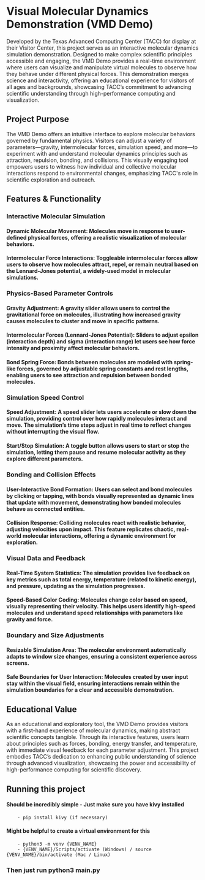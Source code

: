 # Visual Molecular Dynamics Demonstration (VMD Demo)

Developed by the Texas Advanced Computing Center (TACC) for display at their Visitor Center, this project serves as an interactive molecular dynamics simulation demonstration. Designed to make complex scientific principles accessible and engaging, the VMD Demo provides a real-time environment where users can visualize and manipulate virtual molecules to observe how they behave under different physical forces. This demonstration merges science and interactivity, offering an educational experience for visitors of all ages and backgrounds, showcasing TACC’s commitment to advancing scientific understanding through high-performance computing and visualization.

## Project Purpose

The VMD Demo offers an intuitive interface to explore molecular behaviors governed by fundamental physics. Visitors can adjust a variety of parameters—gravity, intermolecular forces, simulation speed, and more—to experiment with and understand molecular dynamics principles such as attraction, repulsion, bonding, and collisions. This visually engaging tool empowers users to witness how individual and collective molecular interactions respond to environmental changes, emphasizing TACC's role in scientific exploration and outreach.

## Features & Functionality

### Interactive Molecular Simulation

#### Dynamic Molecular Movement: Molecules move in response to user-defined physical forces, offering a realistic visualization of molecular behaviors.
#### Intermolecular Force Interactions: Toggleable intermolecular forces allow users to observe how molecules attract, repel, or remain neutral based on the Lennard-Jones potential, a widely-used model in molecular simulations.

### Physics-Based Parameter Controls

#### Gravity Adjustment: A gravity slider allows users to control the gravitational force on molecules, illustrating how increased gravity causes molecules to cluster and move in specific patterns.
#### Intermolecular Forces (Lennard-Jones Potential): Sliders to adjust epsilon (interaction depth) and sigma (interaction range) let users see how force intensity and proximity affect molecular behaviors.
#### Bond Spring Force: Bonds between molecules are modeled with spring-like forces, governed by adjustable spring constants and rest lengths, enabling users to see attraction and repulsion between bonded molecules.

### Simulation Speed Control

#### Speed Adjustment: A speed slider lets users accelerate or slow down the simulation, providing control over how rapidly molecules interact and move. The simulation’s time steps adjust in real time to reflect changes without interrupting the visual flow.
#### Start/Stop Simulation: A toggle button allows users to start or stop the simulation, letting them pause and resume molecular activity as they explore different parameters.

### Bonding and Collision Effects

#### User-Interactive Bond Formation: Users can select and bond molecules by clicking or tapping, with bonds visually represented as dynamic lines that update with movement, demonstrating how bonded molecules behave as connected entities.
#### Collision Response: Colliding molecules react with realistic behavior, adjusting velocities upon impact. This feature replicates chaotic, real-world molecular interactions, offering a dynamic environment for exploration.

### Visual Data and Feedback

#### Real-Time System Statistics: The simulation provides live feedback on key metrics such as total energy, temperature (related to kinetic energy), and pressure, updating as the simulation progresses.
#### Speed-Based Color Coding: Molecules change color based on speed, visually representing their velocity. This helps users identify high-speed molecules and understand speed relationships with parameters like gravity and force.

### Boundary and Size Adjustments

#### Resizable Simulation Area: The molecular environment automatically adapts to window size changes, ensuring a consistent experience across screens.
#### Safe Boundaries for User Interaction: Molecules created by user input stay within the visual field, ensuring interactions remain within the simulation boundaries for a clear and accessible demonstration.

## Educational Value
As an educational and exploratory tool, the VMD Demo provides visitors with a first-hand experience of molecular dynamics, making abstract scientific concepts tangible. Through its interactive features, users learn about principles such as forces, bonding, energy transfer, and temperature, with immediate visual feedback for each parameter adjustment. This project embodies TACC’s dedication to enhancing public understanding of science through advanced visualization, showcasing the power and accessibility of high-performance computing for scientific discovery.


## Running this project

#### Should be incredibly simple - Just make sure you have kivy installed
        - pip install kivy (if necessary)
#### Might be helpful to create a virtual environment for this 
        - python3 -m venv {VENV_NAME}
        - {VENV_NAME}/Scripts/activate (Windows) / source {VENV_NAME}/bin/activate (Mac / Linux)

### Then just run python3 main.py
